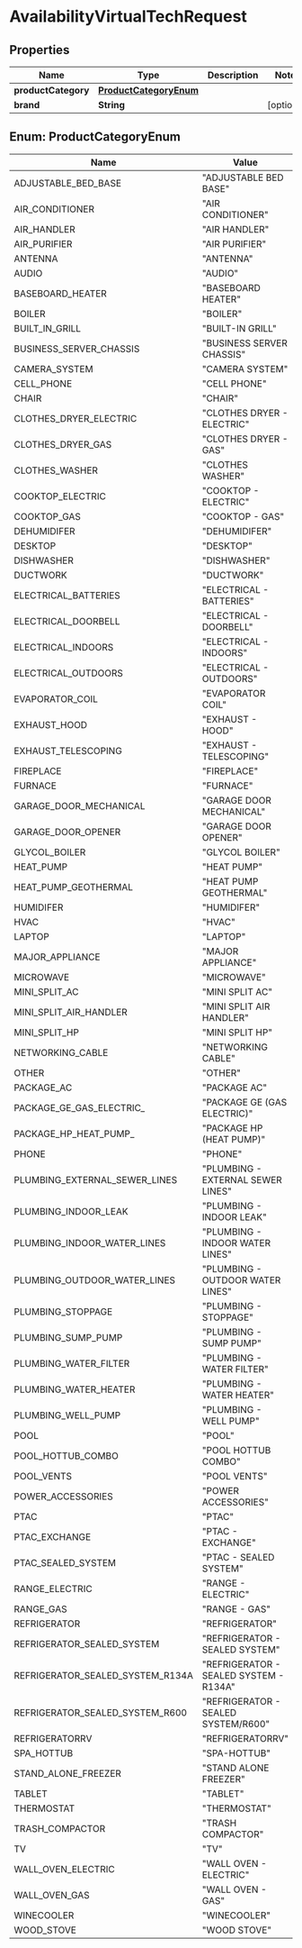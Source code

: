 

# AvailabilityVirtualTechRequest


## Properties

| Name | Type | Description | Notes |
|------------ | ------------- | ------------- | -------------|
|**productCategory** | [**ProductCategoryEnum**](#ProductCategoryEnum) |  |  |
|**brand** | **String** |  |  [optional] |



## Enum: ProductCategoryEnum

| Name | Value |
|---- | -----|
| ADJUSTABLE_BED_BASE | &quot;ADJUSTABLE BED BASE&quot; |
| AIR_CONDITIONER | &quot;AIR CONDITIONER&quot; |
| AIR_HANDLER | &quot;AIR HANDLER&quot; |
| AIR_PURIFIER | &quot;AIR PURIFIER&quot; |
| ANTENNA | &quot;ANTENNA&quot; |
| AUDIO | &quot;AUDIO&quot; |
| BASEBOARD_HEATER | &quot;BASEBOARD HEATER&quot; |
| BOILER | &quot;BOILER&quot; |
| BUILT_IN_GRILL | &quot;BUILT-IN GRILL&quot; |
| BUSINESS_SERVER_CHASSIS | &quot;BUSINESS SERVER CHASSIS&quot; |
| CAMERA_SYSTEM | &quot;CAMERA SYSTEM&quot; |
| CELL_PHONE | &quot;CELL PHONE&quot; |
| CHAIR | &quot;CHAIR&quot; |
| CLOTHES_DRYER_ELECTRIC | &quot;CLOTHES DRYER - ELECTRIC&quot; |
| CLOTHES_DRYER_GAS | &quot;CLOTHES DRYER - GAS&quot; |
| CLOTHES_WASHER | &quot;CLOTHES WASHER&quot; |
| COOKTOP_ELECTRIC | &quot;COOKTOP - ELECTRIC&quot; |
| COOKTOP_GAS | &quot;COOKTOP - GAS&quot; |
| DEHUMIDIFER | &quot;DEHUMIDIFER&quot; |
| DESKTOP | &quot;DESKTOP&quot; |
| DISHWASHER | &quot;DISHWASHER&quot; |
| DUCTWORK | &quot;DUCTWORK&quot; |
| ELECTRICAL_BATTERIES | &quot;ELECTRICAL - BATTERIES&quot; |
| ELECTRICAL_DOORBELL | &quot;ELECTRICAL - DOORBELL&quot; |
| ELECTRICAL_INDOORS | &quot;ELECTRICAL - INDOORS&quot; |
| ELECTRICAL_OUTDOORS | &quot;ELECTRICAL - OUTDOORS&quot; |
| EVAPORATOR_COIL | &quot;EVAPORATOR COIL&quot; |
| EXHAUST_HOOD | &quot;EXHAUST - HOOD&quot; |
| EXHAUST_TELESCOPING | &quot;EXHAUST - TELESCOPING&quot; |
| FIREPLACE | &quot;FIREPLACE&quot; |
| FURNACE | &quot;FURNACE&quot; |
| GARAGE_DOOR_MECHANICAL | &quot;GARAGE DOOR MECHANICAL&quot; |
| GARAGE_DOOR_OPENER | &quot;GARAGE DOOR OPENER&quot; |
| GLYCOL_BOILER | &quot;GLYCOL BOILER&quot; |
| HEAT_PUMP | &quot;HEAT PUMP&quot; |
| HEAT_PUMP_GEOTHERMAL | &quot;HEAT PUMP GEOTHERMAL&quot; |
| HUMIDIFER | &quot;HUMIDIFER&quot; |
| HVAC | &quot;HVAC&quot; |
| LAPTOP | &quot;LAPTOP&quot; |
| MAJOR_APPLIANCE | &quot;MAJOR APPLIANCE&quot; |
| MICROWAVE | &quot;MICROWAVE&quot; |
| MINI_SPLIT_AC | &quot;MINI SPLIT AC&quot; |
| MINI_SPLIT_AIR_HANDLER | &quot;MINI SPLIT AIR HANDLER&quot; |
| MINI_SPLIT_HP | &quot;MINI SPLIT HP&quot; |
| NETWORKING_CABLE | &quot;NETWORKING CABLE&quot; |
| OTHER | &quot;OTHER&quot; |
| PACKAGE_AC | &quot;PACKAGE AC&quot; |
| PACKAGE_GE_GAS_ELECTRIC_ | &quot;PACKAGE GE (GAS ELECTRIC)&quot; |
| PACKAGE_HP_HEAT_PUMP_ | &quot;PACKAGE HP (HEAT PUMP)&quot; |
| PHONE | &quot;PHONE&quot; |
| PLUMBING_EXTERNAL_SEWER_LINES | &quot;PLUMBING - EXTERNAL SEWER LINES&quot; |
| PLUMBING_INDOOR_LEAK | &quot;PLUMBING - INDOOR LEAK&quot; |
| PLUMBING_INDOOR_WATER_LINES | &quot;PLUMBING - INDOOR WATER LINES&quot; |
| PLUMBING_OUTDOOR_WATER_LINES | &quot;PLUMBING - OUTDOOR WATER LINES&quot; |
| PLUMBING_STOPPAGE | &quot;PLUMBING - STOPPAGE&quot; |
| PLUMBING_SUMP_PUMP | &quot;PLUMBING - SUMP PUMP&quot; |
| PLUMBING_WATER_FILTER | &quot;PLUMBING - WATER FILTER&quot; |
| PLUMBING_WATER_HEATER | &quot;PLUMBING - WATER HEATER&quot; |
| PLUMBING_WELL_PUMP | &quot;PLUMBING - WELL PUMP&quot; |
| POOL | &quot;POOL&quot; |
| POOL_HOTTUB_COMBO | &quot;POOL HOTTUB COMBO&quot; |
| POOL_VENTS | &quot;POOL VENTS&quot; |
| POWER_ACCESSORIES | &quot;POWER ACCESSORIES&quot; |
| PTAC | &quot;PTAC&quot; |
| PTAC_EXCHANGE | &quot;PTAC - EXCHANGE&quot; |
| PTAC_SEALED_SYSTEM | &quot;PTAC - SEALED SYSTEM&quot; |
| RANGE_ELECTRIC | &quot;RANGE - ELECTRIC&quot; |
| RANGE_GAS | &quot;RANGE - GAS&quot; |
| REFRIGERATOR | &quot;REFRIGERATOR&quot; |
| REFRIGERATOR_SEALED_SYSTEM | &quot;REFRIGERATOR - SEALED SYSTEM&quot; |
| REFRIGERATOR_SEALED_SYSTEM_R134A | &quot;REFRIGERATOR - SEALED SYSTEM - R134A&quot; |
| REFRIGERATOR_SEALED_SYSTEM_R600 | &quot;REFRIGERATOR - SEALED SYSTEM/R600&quot; |
| REFRIGERATORRV | &quot;REFRIGERATORRV&quot; |
| SPA_HOTTUB | &quot;SPA-HOTTUB&quot; |
| STAND_ALONE_FREEZER | &quot;STAND ALONE FREEZER&quot; |
| TABLET | &quot;TABLET&quot; |
| THERMOSTAT | &quot;THERMOSTAT&quot; |
| TRASH_COMPACTOR | &quot;TRASH COMPACTOR&quot; |
| TV | &quot;TV&quot; |
| WALL_OVEN_ELECTRIC | &quot;WALL OVEN - ELECTRIC&quot; |
| WALL_OVEN_GAS | &quot;WALL OVEN - GAS&quot; |
| WINECOOLER | &quot;WINECOOLER&quot; |
| WOOD_STOVE | &quot;WOOD STOVE&quot; |



